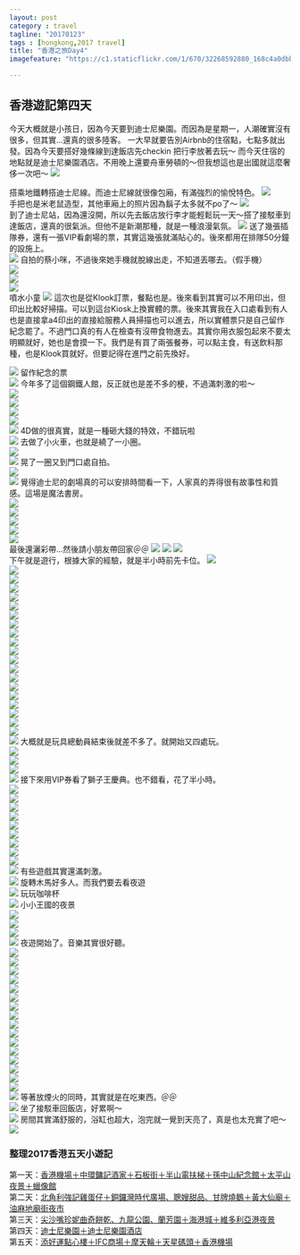 ```yaml
---
layout: post
category : travel 
tagline: "20170123"
tags : [hongkong,2017 travel]
title: "香港之旅Day4"
imagefeature: "https://c1.staticflickr.com/1/670/32268592880_168c4a0dbb_b.jpg"

---
```


## 香港遊記第四天

今天大概就是小孩日，因為今天要到迪士尼樂園。而因為是星期一，人潮確實沒有很多，但其實...還真的很多陸客。
一大早就要告別Airbnb的住宿點，七點多就出發。因為今天要搭好幾條線到達飯店先checkin 把行李放著去玩～
而今天住宿的地點就是迪士尼樂園酒店。不用晚上還要舟車勞頓的～但我想這也是出國就這麼奢侈一次吧～
![](https://farm1.staticflickr.com/572/32525639921_c293291acc_o.png)

搭乘地鐵轉搭迪士尼線。而迪士尼線就很像包廂，有滿強烈的愉悅特色。
![](https://farm1.staticflickr.com/723/31835630233_f40ebf61b2_b.jpg)  
手把也是米老鼠造型，其他車廂上的照片因為鬍子太多就不po了～
![](https://farm1.staticflickr.com/662/31835632053_af6edc1da1_b.jpg)  
到了迪士尼站，因為還沒開，所以先去飯店放行李才能輕鬆玩一天～搭了接駁車到達飯店，還真的很氣派。但他不是新潮那種，就是一種浪漫氣氛。
![](https://farm1.staticflickr.com/323/31835633513_a30f95b99a_b.jpg)
送了幾張插隊券，還有一張VIP看劇場的票，其實這幾張就滿貼心的。後來都用在排隊50分鐘的設施上。  
![](https://farm1.staticflickr.com/707/31804824174_11e5129b35_b.jpg)
自拍的蔡小咪，不過後來她手機就脫線出走，不知道丟哪去。（假手機）  
![](https://farm1.staticflickr.com/647/31835637753_227fc06b90_b.jpg)  
![](https://farm1.staticflickr.com/470/31835638773_a08df03555_b.jpg)  
![](https://farm1.staticflickr.com/271/32494746712_77ce7cacea_b.jpg)  
噴水小童
![](https://farm1.staticflickr.com/579/32494748792_83bf591724_b.jpg)
這次也是從Klook訂票，餐點也是。後來看到其實可以不用印出，但印出比較好掃描。可以到這台Kiosk上換實體的票。後來其實我在入口處看到有人也是直接拿a4印出的直接給服務人員掃描也可以進去，所以實體票只是自己留作紀念罷了。不過門口真的有人在檢查有沒帶食物進去。其實你用衣服包起來不要太明顯就好，她也是會摸一下。我們是有買了兩張餐券，可以點主食，有送飲料那種，也是Klook買就好。但要記得在進門之前先換好。
  
![](https://farm1.staticflickr.com/586/31835653963_795794f66c_b.jpg)
留作紀念的票  
![](https://farm1.staticflickr.com/743/32647882615_c304121a11_b.jpg)
今年多了這個鋼鐵人館，反正就也是差不多的梗，不過滿刺激的啦～  
![](https://farm1.staticflickr.com/398/32647883825_a46b446875_b.jpg)  
![](https://farm1.staticflickr.com/687/32494755462_17becbb2b2_b.jpg)  
![](https://farm1.staticflickr.com/762/32494756652_836b0b51bc_b.jpg)  
![](https://farm1.staticflickr.com/580/32494757692_a79d8d4b0b_b.jpg)  
![](https://farm1.staticflickr.com/338/32268571220_2a02916873_b.jpg)
4D做的很真實，就是一種砸大錢的特效，不錯玩啦  
![](https://farm1.staticflickr.com/463/32525346491_bba56e8b66_b.jpg)
去做了小火車，也就是繞了一小圈。  
![](https://farm1.staticflickr.com/375/31835678763_8792385479_b.jpg)  
![](https://farm1.staticflickr.com/350/31835680283_b00c66d23d_b.jpg)
晃了一圈又到門口處自拍。  
![](https://farm1.staticflickr.com/568/32607046496_0808b605e2_b.jpg)  
![](https://farm1.staticflickr.com/418/32607048376_6a29a86199_b.jpg)
覺得迪士尼的劇場真的可以安排時間看一下，人家真的弄得很有故事性和質感。這場是魔法書房。  
![](https://farm1.staticflickr.com/510/32607050086_50eb5a08a7_b.jpg)  
![](https://farm1.staticflickr.com/579/32607051636_187c9fdfe6_b.jpg)  
![](https://farm1.staticflickr.com/558/32607052566_08b73e106e_b.jpg)  
![](https://farm1.staticflickr.com/371/32607054686_911e91992d_b.jpg)  
![](https://farm1.staticflickr.com/670/32268592880_168c4a0dbb_b.jpg)  
最後還灑彩帶...然後請小朋友帶回家＠＠
![](https://farm1.staticflickr.com/560/32607058306_3172d54370_b.jpg)
![](https://farm1.staticflickr.com/306/31835694663_e562722dd8_b.jpg)
![](https://farm1.staticflickr.com/772/32494771682_44a2a3110f_b.jpg)  
下午就是遊行，根據大家的經驗，就是半小時前先卡位。
![](https://farm1.staticflickr.com/531/31835700173_507637d74e_b.jpg)  
![](https://farm1.staticflickr.com/701/31835702163_d2839cf99d_b.jpg)  
![](https://farm1.staticflickr.com/570/31835704433_fd15613387_b.jpg)  
![](https://farm1.staticflickr.com/279/31835706363_0b014042ed_b.jpg)  
![](https://farm1.staticflickr.com/566/31835708083_2b0ca0fdba_b.jpg)  
![](https://farm1.staticflickr.com/404/31835710013_c4781e0612_b.jpg)  
![](https://farm1.staticflickr.com/743/31835712313_186c5ab999_b.jpg)  
![](https://farm1.staticflickr.com/263/32647923385_3a369be14b_b.jpg)  
![](https://farm1.staticflickr.com/362/32525379661_efb4128290_b.jpg)  
![](https://farm1.staticflickr.com/602/32525380991_ba832b836f_b.jpg)  
![](https://farm1.staticflickr.com/595/32494797362_9ffa8c0afa_b.jpg)  
![](https://farm1.staticflickr.com/312/32607084086_2f42d6d12f_b.jpg)  
![](https://farm1.staticflickr.com/496/32494800332_3ee983892d_b.jpg)  
![](https://farm1.staticflickr.com/577/32647931175_aa16dd4e4b_b.jpg)  
![](https://farm1.staticflickr.com/743/32268621610_1548b3e6fc_b.jpg)  
![](https://farm1.staticflickr.com/725/32525391521_71ebf8472c_b.jpg)  
![](https://farm1.staticflickr.com/554/32607099456_d89eba7896_b.jpg)  
![](https://farm1.staticflickr.com/412/31804879864_28cd1d36c6_b.jpg)  
![](https://farm1.staticflickr.com/506/32494809572_9779ae5789_b.jpg)  
![](https://farm1.staticflickr.com/266/32647941745_33e580a190_b.jpg)  
![](https://farm1.staticflickr.com/684/31804884504_532fa5e7d1_b.jpg)
大概就是玩具總動員結束後就差不多了。就開始又四處玩。  
![](https://farm1.staticflickr.com/772/32607108266_f1dd6639fb_b.jpg)  
![](https://farm1.staticflickr.com/492/32647949545_5dd8f8f5ee_b.jpg)  
![](https://farm1.staticflickr.com/269/32525407161_e22f53e18f_b.jpg)  
![](https://farm1.staticflickr.com/469/32607114086_dca71cf9f0_b.jpg)
接下來用VIP券看了獅子王慶典。也不錯看，花了半小時。  
![](https://farm1.staticflickr.com/738/32494820742_7fb107af30_b.jpg)  
![](https://farm1.staticflickr.com/630/32268647480_4e8f08de4f_b.jpg)  
![](https://farm1.staticflickr.com/512/32525417801_bfd2e79c8d_b.jpg)  
![](https://farm1.staticflickr.com/668/32525419051_8ec8052394_b.jpg)  
![](https://farm1.staticflickr.com/667/32494825082_d1ceda8121_b.jpg)  
![](https://farm1.staticflickr.com/338/32607128126_f22bc52ea0_b.jpg)  
![](https://farm1.staticflickr.com/318/32494826162_9958afc02a_b.jpg)  
![](https://farm1.staticflickr.com/746/32494826702_a6e6130813_b.jpg)  
![](https://farm1.staticflickr.com/472/32607135736_0c51f4cce4_b.jpg)  
![](https://farm1.staticflickr.com/520/32607138286_907a01bd27_b.jpg)
有些遊戲其實還滿刺激。  
![](https://farm1.staticflickr.com/270/31804912524_2ce49454ff_b.jpg)
旋轉木馬好多人。而我們要去看夜遊  
![](https://farm1.staticflickr.com/635/32607143726_7a1477169f_b.jpg)
玩玩咖啡杯  
![](https://farm1.staticflickr.com/639/32525433201_294dc8d463_b.jpg)
小小王國的夜景  
![](https://farm1.staticflickr.com/615/32268679530_6d7943abe5_b.jpg)  
![](https://farm1.staticflickr.com/541/32607151676_fe16216321_b.jpg)  
![](https://farm1.staticflickr.com/533/32268685090_50f3298a25_b.jpg)  
![](https://farm1.staticflickr.com/410/31835763803_f9b03c0e83_b.jpg)
夜遊開始了。音樂其實很好聽。  
![](https://farm1.staticflickr.com/526/32494836862_1048c2d5f8_b.jpg)  
![](https://farm1.staticflickr.com/658/32494837952_773de4e1f9_b.jpg)  
![](https://farm1.staticflickr.com/749/32525445441_5e9053fb7b_b.jpg)  
![](https://farm1.staticflickr.com/675/32607164826_39f72d080d_b.jpg)  
![](https://farm1.staticflickr.com/549/32268699910_bc4b25ce6f_b.jpg)  
![](https://farm1.staticflickr.com/277/32494843772_0d774d531a_b.jpg)  
![](https://farm1.staticflickr.com/543/32494845982_3a55c33101_b.jpg)  
![](https://farm1.staticflickr.com/355/32525454531_a9b9a80e70_b.jpg)  
![](https://farm1.staticflickr.com/704/32525457041_502b57f16b_b.jpg)  
![](https://farm1.staticflickr.com/751/32525459721_e22246e70e_b.jpg)  
![](https://farm1.staticflickr.com/713/31804937614_c02b11a54e_b.jpg)  
![](https://farm1.staticflickr.com/551/32525466621_65f6ea3f75_b.jpg)  
![](https://farm1.staticflickr.com/420/31835777563_6153897dee_b.jpg)  
![](https://farm1.staticflickr.com/570/32494862452_6e9b7d3c46_b.jpg)  
![](https://farm1.staticflickr.com/354/32607187236_41cfa586b2_b.jpg)  
![](https://farm1.staticflickr.com/395/31804943724_942dae0ec7_b.jpg)  
![](https://farm1.staticflickr.com/327/32525480251_8cce3ef803_b.jpg)
等著放煙火的同時，其實就是在吃東西。＠＠  
![](https://farm1.staticflickr.com/432/32607191806_08a76c5a90_b.jpg)
坐了接駁車回飯店，好累啊～  
![](https://farm1.staticflickr.com/299/31835784303_1bb0ab48df_b.jpg)
房間其實滿舒服的，浴缸也超大，泡完就一覺到天亮了，真是也太充實了吧～  
![](https://farm1.staticflickr.com/547/32525484481_995824d6cd_b.jpg)  

### 整理2017香港五天小遊記
第一天：[香港機場＋中環鏞記酒家＋石板街＋半山電扶梯＋孫中山紀念館＋太平山夜景＋蠟像館](http://dearsherlock.github.io/travel/hongkong-day1-guide)  
第二天：[北角利強記雞蛋仔＋銅鑼灣時代廣場、聰嫂甜品、甘牌燒鵝＋黃大仙廟＋油麻地廟街夜市](http://dearsherlock.github.io/travel/hongkong-day2)  
第三天：[尖沙嘴珍妮曲奇餅乾、九龍公園、蘭芳園＋海港城＋維多利亞港夜景](http://dearsherlock.github.io/travel/hongkong-day3)  
第四天：[迪士尼樂園＋迪士尼樂園酒店](http://dearsherlock.github.io/travel/hongkong-day4)  
第五天：[添好運點心樓＋IFC商場＋摩天輪＋天星碼頭＋香港機場](http://dearsherlock.github.io/travel/hongkong-day5)